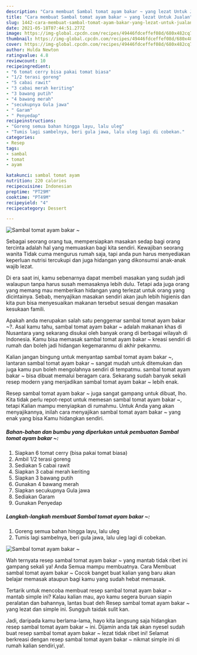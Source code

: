 ```yaml
---
description: "Cara membuat Sambal tomat ayam bakar ~ yang lezat Untuk Jualan"
title: "Cara membuat Sambal tomat ayam bakar ~ yang lezat Untuk Jualan"
slug: 1442-cara-membuat-sambal-tomat-ayam-bakar-yang-lezat-untuk-jualan
date: 2021-05-18T07:44:51.277Z
image: https://img-global.cpcdn.com/recipes/49446fdceffef08d/680x482cq70/sambal-tomat-ayam-bakar-foto-resep-utama.jpg
thumbnail: https://img-global.cpcdn.com/recipes/49446fdceffef08d/680x482cq70/sambal-tomat-ayam-bakar-foto-resep-utama.jpg
cover: https://img-global.cpcdn.com/recipes/49446fdceffef08d/680x482cq70/sambal-tomat-ayam-bakar-foto-resep-utama.jpg
author: Hulda Newton
ratingvalue: 4.8
reviewcount: 10
recipeingredient:
- "6 tomat cerry bisa pakai tomat biasa"
- "1/2 terasi goreng"
- "5 cabai rawit"
- "3 cabai merah keriting"
- "3 bawang putih"
- "4 bawang merah"
- "secukupnya Gula jawa"
- " Garam"
- " Penyedap"
recipeinstructions:
- "Goreng semua bahan hingga layu, lalu uleg"
- "Tumis lagi sambelnya, beri gula jawa, lalu uleg lagi di cobekan."
categories:
- Resep
tags:
- sambal
- tomat
- ayam

katakunci: sambal tomat ayam 
nutrition: 220 calories
recipecuisine: Indonesian
preptime: "PT29M"
cooktime: "PT49M"
recipeyield: "4"
recipecategory: Dessert

---
```



![Sambal tomat ayam bakar ~](https://img-global.cpcdn.com/recipes/49446fdceffef08d/680x482cq70/sambal-tomat-ayam-bakar-foto-resep-utama.jpg)

Sebagai seorang orang tua, mempersiapkan masakan sedap bagi orang tercinta adalah hal yang memuaskan bagi kita sendiri. Kewajiban seorang  wanita Tidak cuma mengurus rumah saja, tapi anda pun harus menyediakan keperluan nutrisi tercukupi dan juga hidangan yang dikonsumsi anak-anak wajib lezat.

Di era  saat ini, kamu sebenarnya dapat membeli masakan yang sudah jadi walaupun tanpa harus susah memasaknya lebih dulu. Tetapi ada juga orang yang memang mau memberikan hidangan yang terlezat untuk orang yang dicintainya. Sebab, menyajikan masakan sendiri akan jauh lebih higienis dan kita pun bisa menyesuaikan makanan tersebut sesuai dengan masakan kesukaan famili. 



Apakah anda merupakan salah satu penggemar sambal tomat ayam bakar ~?. Asal kamu tahu, sambal tomat ayam bakar ~ adalah makanan khas di Nusantara yang sekarang disukai oleh banyak orang di berbagai wilayah di Indonesia. Kamu bisa memasak sambal tomat ayam bakar ~ kreasi sendiri di rumah dan boleh jadi hidangan kegemaranmu di akhir pekanmu.

Kalian jangan bingung untuk menyantap sambal tomat ayam bakar ~, lantaran sambal tomat ayam bakar ~ sangat mudah untuk ditemukan dan juga kamu pun boleh mengolahnya sendiri di tempatmu. sambal tomat ayam bakar ~ bisa dibuat memalui beragam cara. Sekarang sudah banyak sekali resep modern yang menjadikan sambal tomat ayam bakar ~ lebih enak.

Resep sambal tomat ayam bakar ~ juga sangat gampang untuk dibuat, lho. Kita tidak perlu repot-repot untuk memesan sambal tomat ayam bakar ~, tetapi Kalian mampu menyiapkan di rumahmu. Untuk Anda yang akan menyajikannya, inilah cara menyajikan sambal tomat ayam bakar ~ yang enak yang bisa Kamu hidangkan sendiri.

<!--inarticleads1-->

##### Bahan-bahan dan bumbu yang diperlukan untuk pembuatan Sambal tomat ayam bakar ~:

1. Siapkan 6 tomat cerry (bisa pakai tomat biasa)
1. Ambil 1/2 terasi goreng
1. Sediakan 5 cabai rawit
1. Siapkan 3 cabai merah keriting
1. Siapkan 3 bawang putih
1. Gunakan 4 bawang merah
1. Siapkan secukupnya Gula jawa
1. Sediakan  Garam
1. Gunakan  Penyedap




<!--inarticleads2-->

##### Langkah-langkah membuat Sambal tomat ayam bakar ~:

1. Goreng semua bahan hingga layu, lalu uleg
1. Tumis lagi sambelnya, beri gula jawa, lalu uleg lagi di cobekan.
<img src="https://img-global.cpcdn.com/steps/756dbedb2c60357f/160x128cq70/sambal-tomat-ayam-bakar-langkah-memasak-2-foto.jpg" alt="Sambal tomat ayam bakar ~">



Wah ternyata resep sambal tomat ayam bakar ~ yang mantab tidak ribet ini gampang sekali ya! Anda Semua mampu membuatnya. Cara Membuat sambal tomat ayam bakar ~ Cocok banget buat kalian yang baru akan belajar memasak ataupun bagi kamu yang sudah hebat memasak.

Tertarik untuk mencoba membuat resep sambal tomat ayam bakar ~ mantab simple ini? Kalau kalian mau, ayo kamu segera buruan siapin peralatan dan bahannya, lantas buat deh Resep sambal tomat ayam bakar ~ yang lezat dan simple ini. Sungguh taidak sulit kan. 

Jadi, daripada kamu berlama-lama, hayo kita langsung saja hidangkan resep sambal tomat ayam bakar ~ ini. Dijamin anda tak akan nyesel sudah buat resep sambal tomat ayam bakar ~ lezat tidak ribet ini! Selamat berkreasi dengan resep sambal tomat ayam bakar ~ nikmat simple ini di rumah kalian sendiri,ya!.

